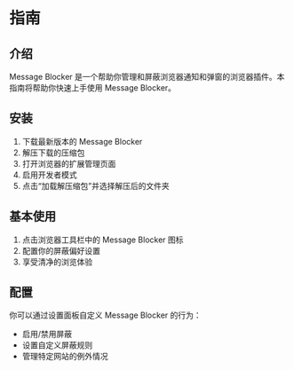 # 指南

## 介绍

Message Blocker 是一个帮助你管理和屏蔽浏览器通知和弹窗的浏览器插件。本指南将帮助你快速上手使用 Message Blocker。

## 安装

1. 下载最新版本的 Message Blocker
2. 解压下载的压缩包
3. 打开浏览器的扩展管理页面
4. 启用开发者模式
5. 点击“加载解压缩包”并选择解压后的文件夹

## 基本使用

1. 点击浏览器工具栏中的 Message Blocker 图标
2. 配置你的屏蔽偏好设置
3. 享受清净的浏览体验

## 配置

你可以通过设置面板自定义 Message Blocker 的行为：

- 启用/禁用屏蔽
- 设置自定义屏蔽规则
- 管理特定网站的例外情况
